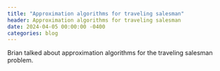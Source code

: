 ```yaml
---
title: "Approximation algorithms for traveling salesman"
header: Approximation algorithms for traveling salesman
date: 2024-04-05 00:00:00 -0400
categories: blog
---
```


Brian talked about approximation algorithms for the traveling salesman problem.
